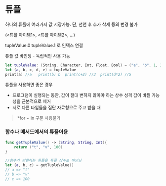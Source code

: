 # 튜플

하나의 튜플에 여러가지 값 저장가능. 단, 선언 후 추가 삭제 등의 변경 불가

(<튜플 아이템1>, <튜플 아이템2>, ...)

tupleValue.0   tupleValue.1 로 인덱스 연결

튜플 값 바인딩 - 독립적인 사용 가능

```swift
let tupleValue: (String, Character, Int, Float, Bool) = ("a", "b", 1, 2.5, true)
let (a, b, c, d, e) = tupleValue
print(a) //a   print(b) b  print(c+2) //3  print(d*2) //5
```

 

튜플을 사용하면 좋은 경우

- 프로그램이 실행되는 동안, 값이 절대 변하지 않아야 하는 상수 성격
             값이 바뀔 가능성을 근본적으로 제거
- 서로 다른 타입들을 집단 자료형으로 주고 받을 때

> *for ~ in 구문 사용불가

 

### 함수나 메서드에서의 튜플이용

```swift
func getTupleValue() -> (String, String, Int){
	return ("t", "v", 100)
}

//함수가 반환하는 튜플을 튜플 상수로 바인딩
let (a, b, c) = getTupleValue()
// a => "t"
// b => "v"
// c => 100
```

 

 

